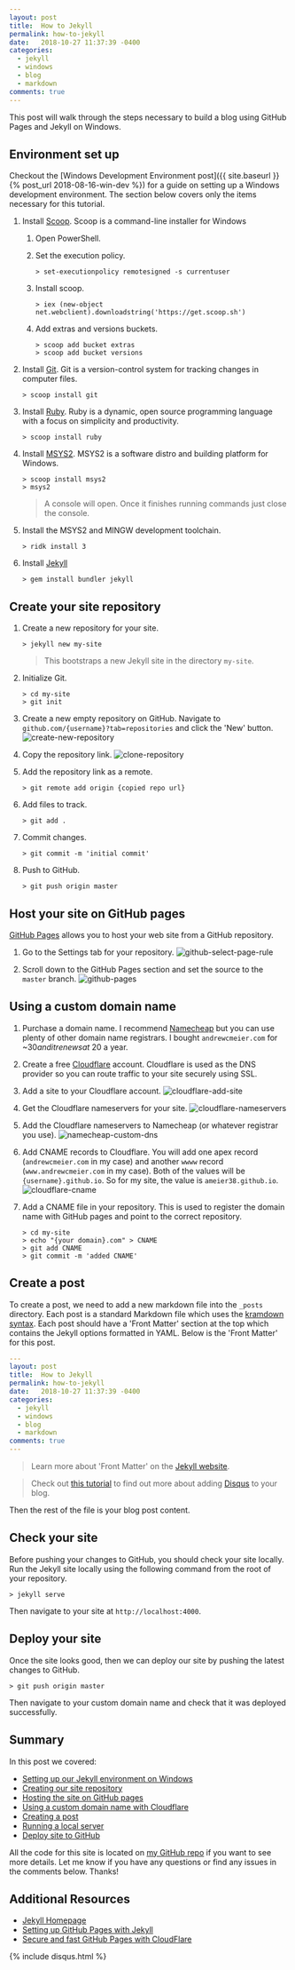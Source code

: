 ```yaml
---
layout: post
title:  How to Jekyll
permalink: how-to-jekyll
date:   2018-10-27 11:37:39 -0400
categories: 
  - jekyll
  - windows
  - blog
  - markdown
comments: true
---
```


This post will walk through the steps necessary to build
a blog using GitHub Pages and Jekyll on Windows.

## Environment set up
Checkout the [Windows Development Environment post]({{ site.baseurl }}{% post_url 2018-08-16-win-dev %})
for a guide on setting up a Windows development environment. The section below covers
only the items necessary for this tutorial.

1. Install [Scoop](https://scoop.sh). Scoop is a command-line installer for Windows

   1. Open PowerShell.

   2. Set the execution policy.
      ```
      > set-executionpolicy remotesigned -s currentuser
      ```
   3. Install scoop.
      ```
      > iex (new-object net.webclient).downloadstring('https://get.scoop.sh')
      ```
   4. Add extras and versions buckets.
      ```
      > scoop add bucket extras
      > scoop add bucket versions
      ```

2. Install [Git](https://git-scm.com/). Git is a version-control system 
for tracking changes in computer files.

   ```
   > scoop install git
   ```

3. Install [Ruby](https://www.ruby-lang.org/en/). Ruby is a dynamic, 
open source programming language with a focus on simplicity and productivity.

   ```
   > scoop install ruby
   ```

4. Install [MSYS2](https://www.msys2.org/). MSYS2 is a software distro 
and building platform for Windows.

   ```
   > scoop install msys2
   > msys2
   ```
   > A console will open. Once it finishes running
   commands just close the console.

5. Install the MSYS2 and MINGW development toolchain.

   ```
   > ridk install 3
   ```

6. Install [Jekyll](https://jekyllrb.com/)
   ```
   > gem install bundler jekyll
   ```

## Create your site repository

1. Create a new repository for your site.
   ```
   > jekyll new my-site
   ```
   > This bootstraps a new Jekyll site in the directory `my-site`.

2. Initialize Git. 
   ```
   > cd my-site
   > git init
   ```

3. Create a new empty repository on GitHub. Navigate to 
`github.com/{username}?tab=repositories` and click the 'New' button.
   ![create-new-repository](/assets/images/how-to-jekyll/create-new-repository.png)

4. Copy the repository link.
   ![clone-repository](/assets/images/how-to-jekyll/clone-repository.png)

5. Add the repository link as a remote.
   ```
   > git remote add origin {copied repo url}
   ```

6. Add files to track.
   ```
   > git add .
   ```

7. Commit changes.
   ```
   > git commit -m 'initial commit'
   ```

8. Push to GitHub.
   ```
   > git push origin master
   ```

## Host your site on GitHub pages

[GitHub Pages](https://pages.github.com/) allows you to host
your web site from a GitHub repository.

1. Go to the Settings tab for your repository.
   ![github-select-page-rule](/assets/images/how-to-jekyll/github-select-settings.png)

2. Scroll down to the GitHub Pages section and set the source to the `master` branch.
   ![github-pages](/assets/images/how-to-jekyll/github-pages.png)

## Using a custom domain name

1. Purchase a domain name. I recommend [Namecheap](https://namecheap.com) but
you can use plenty of other domain name registrars. I bought `andrewcmeier.com` 
for ~$30 and it renews at ~$20 a year.

2. Create a free [Cloudflare](https://cloudflare.com) account. Cloudflare is used
as the DNS provider so you can route traffic to your site securely using SSL.

3. Add a site to your Cloudflare account.
   ![cloudflare-add-site](/assets/images/how-to-jekyll/cloudflare-add-site.png)

4. Get the Cloudflare nameservers for your site.
   ![cloudflare-nameservers](/assets/images/how-to-jekyll/cloudflare-nameservers.png)

5. Add the Cloudflare nameservers to Namecheap (or whatever registrar you use).
   ![namecheap-custom-dns](/assets/images/how-to-jekyll/namecheap-custom-dns.png)

6. Add CNAME records to Cloudflare. You will add one apex record
(`andrewcmeier.com` in my case) and another `wwww` record (`www.andrewcmeier.com` in my case).
Both of the values will be `{username}.github.io`. So for my site, the value is
`ameier38.github.io`.
   ![cloudflare-cname](/assets/images/how-to-jekyll/cloudflare-cname.png)

7. Add a CNAME file in your repository. This is used to register the domain
name with GitHub pages and point to the correct repository.
   ```
   > cd my-site
   > echo "{your domain}.com" > CNAME
   > git add CNAME
   > git commit -m 'added CNAME'
   ```

## Create a post

To create a post, we need to add a new markdown file into the `_posts` directory.
Each post is a standard Markdown file which uses the 
[kramdown syntax](https://kramdown.gettalong.org/syntax.html). Each post should
have a 'Front Matter' section at the top which contains the Jekyll options
formatted in YAML. Below is the 'Front Matter' for this post.
```yaml
---
layout: post
title:  How to Jekyll
permalink: how-to-jekyll
date:   2018-10-27 11:37:39 -0400
categories: 
  - jekyll
  - windows
  - blog
  - markdown
comments: true
---
```
> Learn more about 'Front Matter' on the [Jekyll website](https://jekyllrb.com/docs/front-matter/).

> Check out [this tutorial](https://poanchen.github.io/blog/2017/07/27/how-to-add-disqus-to-your-jekyll-site)
to find out more about adding [Disqus](https://disqus.com/) to your blog.

Then the rest of the file is your blog post content.

## Check your site

Before pushing your changes to GitHub, you should check your site locally. Run
the Jekyll site locally using the following command from the root of your repository.
```
> jekyll serve
```

Then navigate to your site at `http://localhost:4000`.

## Deploy your site

Once the site looks good, then we can deploy our site by pushing
the latest changes to GitHub.
```
> git push origin master 
```

Then navigate to your custom domain name and check that it was
deployed successfully.

## Summary
In this post we covered:
- [Setting up our Jekyll environment on Windows](#environment-set-up)
- [Creating our site repository](#create-your-site-repository)
- [Hosting the site on GitHub pages](#host-your-site-on-github-pages)
- [Using a custom domain name with Cloudflare](#using-a-custom-domain-name)
- [Creating a post](#create-a-post)
- [Running a local server](#check-your-site)
- [Deploy site to GitHub](#deploy-your-site)

All the code for this site is located on [my GitHub repo](https://github.com/ameier38/andrewcmeier.com)
if you want to see more details. Let me know if you have any questions or find any issues in
the comments below. Thanks!

## Additional Resources
- [Jekyll Homepage](https://jekyllrb.com/)
- [Setting up GitHub Pages with Jekyll](http://www.stephaniehicks.com/githubPages_tutorial/pages/githubpages-jekyll.html)
- [Secure and fast GitHub Pages with CloudFlare](https://blog.cloudflare.com/secure-and-fast-github-pages-with-cloudflare/)

{% include disqus.html %}
